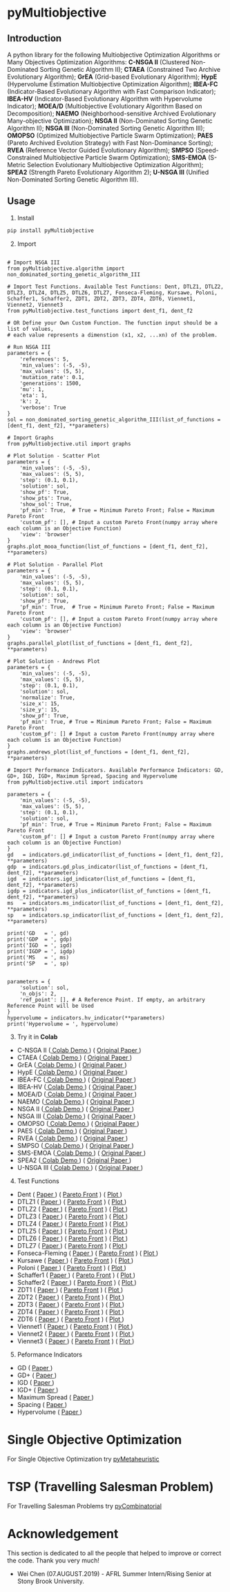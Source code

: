 # pyMultiobjective

## Introduction

A python library for the following Multiobjective Optimization Algorithms or Many Objectives Optimization Algorithms: **C-NSGA II** (Clustered Non-Dominated Sorting Genetic Algorithm II); **CTAEA** (Constrained Two Archive Evolutionary Algorithm); **GrEA** (Grid-based Evolutionary Algorithm); **HypE** (Hypervolume Estimation Multiobjective Optimization Algorithm); **IBEA-FC** (Indicator-Based Evolutionary Algorithm with Fast Comparison Indicator); **IBEA-HV** (Indicator-Based Evolutionary Algorithm with Hypervolume Indicator); **MOEA/D** (Multiobjective Evolutionary Algorithm Based on Decomposition); **NAEMO** (Neighborhood-sensitive Archived Evolutionary Many-objective Optimization); **NSGA II** (Non-Dominated Sorting Genetic Algorithm II);  **NSGA III** (Non-Dominated Sorting Genetic Algorithm III); **OMOPSO** (Optimized Multiobjective Particle Swarm Optimization); **PAES** (Pareto Archived Evolution Strategy) with Fast Non-Dominance Sorting); **RVEA** (Reference Vector Guided Evolutionary Algorithm); **SMPSO** (Speed-Constrained Multiobjective Particle Swarm Optimization); **SMS-EMOA** (S-Metric Selection Evolutionary Multiobjective Optimization Algorithm); **SPEA2** (Strength Pareto Evolutionary Algorithm 2);  **U-NSGA III** (Unified Non-Dominated Sorting Genetic Algorithm III).

## Usage

1. Install
```bash
pip install pyMultiobjective
```

2. Import
```py3

# Import NSGA III
from pyMultiobjective.algorithm import non_dominated_sorting_genetic_algorithm_III

# Import Test Functions. Available Test Functions: Dent, DTLZ1, DTLZ2, DTLZ3, DTLZ4, DTLZ5, DTLZ6, DTLZ7, Fonseca-Fleming, Kursawe, Poloni, Schaffer1, Schaffer2, ZDT1, ZDT2, ZDT3, ZDT4, ZDT6, Viennet1, Viennet2, Viennet3 
from pyMultiobjective.test_functions import dent_f1, dent_f2

# OR Define your Own Custom Function. The function input should be a list of values, 
# each value represents a dimenstion (x1, x2, ...xn) of the problem.

# Run NSGA III
parameters = {
	'references': 5,
	'min_values': (-5, -5),
	'max_values': (5, 5),
	'mutation_rate': 0.1,
	'generations': 1500,
	'mu': 1,
	'eta': 1,
	'k': 2, 
	'verbose': True
}
sol = non_dominated_sorting_genetic_algorithm_III(list_of_functions = [dent_f1, dent_f2], **parameters)

# Import Graphs
from pyMultiobjective.util import graphs

# Plot Solution - Scatter Plot
parameters = {
	'min_values': (-5, -5),
	'max_values': (5, 5),
	'step': (0.1, 0.1),
	'solution': sol, 
	'show_pf': True,
	'show_pts': True,
	'show_sol': True,
	'pf_min': True,  # True = Minimum Pareto Front; False = Maximum Pareto Front
	'custom_pf': [], # Input a custom Pareto Front(numpy array where each column is an Objective Function)
	'view': 'browser'
}
graphs.plot_mooa_function(list_of_functions = [dent_f1, dent_f2], **parameters)

# Plot Solution - Parallel Plot
parameters = {
	'min_values': (-5, -5), 
	'max_values': (5, 5), 
	'step': (0.1, 0.1), 
	'solution': sol, 
	'show_pf': True,
	'pf_min': True,  # True = Minimum Pareto Front; False = Maximum Pareto Front
	'custom_pf': [], # Input a custom Pareto Front(numpy array where each column is an Objective Function)
	'view': 'browser'
}
graphs.parallel_plot(list_of_functions = [dent_f1, dent_f2], **parameters)

# Plot Solution - Andrews Plot
parameters = {
	'min_values': (-5, -5), 
	'max_values': (5, 5), 
	'step': (0.1, 0.1), 
	'solution': sol, 
	'normalize': True,
	'size_x': 15,
	'size_y': 15,
	'show_pf': True, 
	'pf_min': True, # True = Minimum Pareto Front; False = Maximum Pareto Front
	'custom_pf': [] # Input a custom Pareto Front(numpy array where each column is an Objective Function)
}
graphs.andrews_plot(list_of_functions = [dent_f1, dent_f2], **parameters)

# Import Performance Indicators. Available Performance Indicators: GD, GD+, IGD, IGD+, Maximum Spread, Spacing and Hypervolume
from pyMultiobjective.util import indicators

parameters = {
	'min_values': (-5, -5), 
	'max_values': (5, 5), 
	'step': (0.1, 0.1), 
	'solution': sol, 
	'pf_min': True, # True = Minimum Pareto Front; False = Maximum Pareto Front
	'custom_pf': [] # Input a custom Pareto Front(numpy array where each column is an Objective Function)
}
gd   = indicators.gd_indicator(list_of_functions = [dent_f1, dent_f2], **parameters)
gdp  = indicators.gd_plus_indicator(list_of_functions = [dent_f1, dent_f2], **parameters)
igd  = indicators.igd_indicator(list_of_functions = [dent_f1, dent_f2], **parameters)
igdp = indicators.igd_plus_indicator(list_of_functions = [dent_f1, dent_f2], **parameters)
ms   = indicators.ms_indicator(list_of_functions = [dent_f1, dent_f2], **parameters)
sp   = indicators.sp_indicator(list_of_functions = [dent_f1, dent_f2], **parameters)

print('GD   = ', gd)
print('GDP  = ', gdp)
print('IGD  = ', igd)
print('IGDP = ', igdp)
print('MS   = ', ms)
print('SP   = ', sp)


parameters = {
	'solution': sol, 
	'n_objs': 2,
	'ref_point': [], # A Reference Point. If empty, an arbitrary Reference Point will be Used
}
hypervolume = indicators.hv_indicator(**parameters)
print('Hypervolume = ', hypervolume)

```

3. Try it in **Colab**
- C-NSGA II ([ Colab Demo ](https://colab.research.google.com/drive/1sXxCWV6dDmNXmes7RDka4OqKOtM0t9YX?usp=sharing)) ( [ Original Paper ](https://open.metu.edu.tr/bitstream/handle/11511/69040/12625931.pdf))
- CTAEA ([ Colab Demo ](https://colab.research.google.com/drive/1IC5m7JfmhT0ihWBhziQdfyq1PAHrmW1p?usp=sharing)) ( [ Original Paper ](https://doi.org/10.48550/arXiv.2103.06382))
- GrEA ([ Colab Demo ](https://colab.research.google.com/drive/1H2w77kCGUj33qI7uIE-e68999zy1L8tf?usp=sharing)) ( [ Original Paper ](https://doi.org/10.1109/TEVC.2012.2227145))
- HypE ([ Colab Demo ](https://colab.research.google.com/drive/1cpIWZTECKfyf9jp_iiSuOJaWcWjy_NCr?usp=sharing)) ( [ Original Paper ](https://doi.org/10.1162/EVCO_a_00009))
- IBEA-FC ([ Colab Demo ](https://colab.research.google.com/drive/1BBD0nWaE5SqL5n2Jpa_fDYgkWGSpy8xu?usp=sharing)) ( [ Original Paper ](https://www.simonkuenzli.ch/docs/ZK04.pdf))
- IBEA-HV ([ Colab Demo ](https://colab.research.google.com/drive/1XoiEAR3xpx0DbivrSp_QEFA32xm_R1lk?usp=sharing)) ( [ Original Paper ](https://www.simonkuenzli.ch/docs/ZK04.pdf))
- MOEA/D ([ Colab Demo ](https://colab.research.google.com/drive/1BP2qM9coiOTq28ZYeQEqxHSCHBeh3-Io?usp=sharing)) ( [ Original Paper ](https://doi.org/10.1109/TEVC.2007.892759))
- NAEMO ([ Colab Demo ](https://colab.research.google.com/drive/1ctVjjOKhLQ1DqQJ0ozcvp2pClmbwBg8O?usp=sharing)) ( [ Original Paper ](https://doi.org/10.1016/j.swevo.2018.12.002))
- NSGA II ([ Colab Demo ](https://colab.research.google.com/drive/1aD1uiJOCezCG6lotMAQENGas4abEO3_6?usp=sharing)) ( [ Original Paper ](http://dx.doi.org/10.1109/4235.996017))
- NSGA III ([ Colab Demo ](https://colab.research.google.com/drive/18zcEdU3NNplFiXAqH8g-oSrEhWB-uqQN?usp=sharing)) ( [ Original Paper ](http://dx.doi.org/10.1109/TEVC.2013.2281535))
- OMOPSO ([ Colab Demo ](https://colab.research.google.com/drive/1cvSZllLYhU6UvuFM7KgDvb1YaNLZVU32?usp=sharing)) ( [ Original Paper ](http://dx.doi.org/10.1007/978-3-540-31880-4_35))
- PAES ([ Colab Demo ](https://colab.research.google.com/drive/1iz5Q9CYiLpyYEKJzd0KwQrGrZykr49TX?usp=sharing))  ( [ Original Paper ](https://doi.org/10.1109/CEC.1999.781913))
- RVEA ([ Colab Demo ](https://colab.research.google.com/drive/1KYYAsMM52P6lxHRk5a9P8yrnRhwCgT5i?usp=sharing)) ( [ Original Paper ](https://doi.org/10.1109/TEVC.2016.2519378))
- SMPSO ([ Colab Demo ](https://colab.research.google.com/drive/17m9AT9ORHvVqeqaRjBga1XCEuyG1EPzz?usp=sharing)) ( [ Original Paper ](https://doi.org/10.1109/MCDM.2009.4938830))
- SMS-EMOA ([ Colab Demo ](https://colab.research.google.com/drive/1hCAW70vVRC-NXmkHPUdX_gK2aADyliQS?usp=sharing)) ( [ Original Paper ](https://doi.org/10.1016/j.ejor.2006.08.008))
- SPEA2 ([ Colab Demo ](https://colab.research.google.com/drive/1OrxJxxAMSpKu_xSWc9UQlPOeM_mmVHmW?usp=sharing)) ( [ Original Paper ](https://kdd.cs.ksu.edu/Courses/CIS830/Handouts/P8.pdf))
- U-NSGA III ([ Colab Demo ](https://colab.research.google.com/drive/1-AO_S6OlqzbA54DlMFBDGEL-wHh9hayH?usp=sharing)) ( [ Original Paper ](https://www.egr.msu.edu/~kdeb/papers/c2014022.pdf))

4. Test Functions
- Dent ( [ Paper ](https://doi.org/10.1007/978-3-319-44003-3_12)) ( [Pareto Front](https://github.com/Valdecy/Datasets/raw/master/Pareto%20Front/Dent.txt) ) ( [ Plot ](https://colab.research.google.com/drive/1VTHJMmFUHw97tLu5jkTQCkupzj7VA2yp?usp=sharing)) 
- DTLZ1 ( [ Paper ](https://doi.org/10.1109/CEC.2002.1007032)) ( [Pareto Front](https://github.com/Valdecy/Datasets/raw/master/Pareto%20Front/DTLZ1.txt) ) ( [ Plot ](https://colab.research.google.com/drive/1ENkr2yDACfRwX1ZIidwC15T_YWJrDMtk?usp=sharing)) 
- DTLZ2 ( [ Paper ](https://doi.org/10.1109/CEC.2002.1007032)) ( [Pareto Front](https://github.com/Valdecy/Datasets/raw/master/Pareto%20Front/DTLZ2.txt) ) ( [ Plot ](https://colab.research.google.com/drive/1pmh6-4jWfQ2eXOzkUm2oydvKc5c0NALz?usp=sharing)) 
- DTLZ3 ( [ Paper ](https://doi.org/10.1109/CEC.2002.1007032)) ( [Pareto Front](https://github.com/Valdecy/Datasets/raw/master/Pareto%20Front/DTLZ3.txt) ) ( [ Plot ](https://colab.research.google.com/drive/10pmPlqgrkwAcjA15jWSimgIH5rTWraZN?usp=sharing)) 
- DTLZ4 ( [ Paper ](https://doi.org/10.1109/CEC.2002.1007032)) ( [Pareto Front](https://github.com/Valdecy/Datasets/raw/master/Pareto%20Front/DTLZ4.txt) ) ( [ Plot ](https://colab.research.google.com/drive/1PbGRqbLI-wFWg1Orvr0X7Reh5er0vNdW?usp=sharing)) 
- DTLZ5 ( [ Paper ](https://doi.org/10.1109/CEC.2002.1007032)) ( [Pareto Front](https://github.com/Valdecy/Datasets/raw/master/Pareto%20Front/DTLZ5.txt) ) ( [ Plot ](https://colab.research.google.com/drive/1mF6UR_yXBSC3E4vHbgfAHFxA5z3rVCWx?usp=sharing)) 
- DTLZ6 ( [ Paper ](https://doi.org/10.1109/CEC.2002.1007032)) ( [Pareto Front](https://github.com/Valdecy/Datasets/raw/master/Pareto%20Front/DTLZ6.txt) ) ( [ Plot ](https://colab.research.google.com/drive/1U4E__uPcb5zdztFr8EiQqdegn53Xq7oX?usp=sharing)) 
- DTLZ7 ( [ Paper ](https://doi.org/10.1109/CEC.2002.1007032)) ( [Pareto Front](https://github.com/Valdecy/Datasets/raw/master/Pareto%20Front/DTLZ7.txt) ) ( [ Plot ](https://colab.research.google.com/drive/1mNK9WXdYTKP8NWYACXBeTZwWml1M4woZ?usp=sharing)) 
- Fonseca-Fleming ( [ Paper ](https://doi.org/10.1162/evco.1995.3.1.1)) ( [Pareto Front](https://github.com/Valdecy/Datasets/raw/master/Pareto%20Front/Fonseca_Fleming.txt) ) ( [ Plot ](https://colab.research.google.com/drive/14LS3MNRwmgbq9ZqA6K7vfbBqMJE4hH4v?usp=sharing)) 
- Kursawe ( [ Paper ](https://doi.org/10.1007/BFb0029752)) ( [Pareto Front](https://github.com/Valdecy/Datasets/raw/master/Pareto%20Front/Kursawe.txt) ) ( [ Plot ](https://colab.research.google.com/drive/1bG15YQiRjVX9r4mtEpnt9D-IA2Cjx7Q_?usp=sharing)) 
- Poloni ( [ Paper ](https://www.researchgate.net/publication/243686783_Hybrid_GA_for_multi_objective_aerodynamic_shape_optimization)) ( [Pareto Front](https://github.com/Valdecy/Datasets/raw/master/Pareto%20Front/Poloni.txt) ) ( [ Plot ](https://colab.research.google.com/drive/1USBnNWf-UayqZERHq5PM6WWExcwOrOin?usp=sharing)) 
- Schaffer1 ( [ Paper ](https://www.researchgate.net/publication/236443691_Some_Experiments_in_Machine_Learning_Using_Vector_Evaluated_Genetic_Algorithms)) ( [Pareto Front](https://github.com/Valdecy/Datasets/raw/master/Pareto%20Front/Schaffer1.txt) ) ( [ Plot ](https://colab.research.google.com/drive/1XIpcbZOHJq1xneYiyxCeb-ZhK9QZ3-81?usp=sharing)) 
- Schaffer2 ( [ Paper ](https://www.researchgate.net/publication/236443691_Some_Experiments_in_Machine_Learning_Using_Vector_Evaluated_Genetic_Algorithms)) ( [Pareto Front](https://github.com/Valdecy/Datasets/raw/master/Pareto%20Front/Schaffer2.txt) ) ( [ Plot ](https://colab.research.google.com/drive/1X5-c9e5wAss9pZE6xOUGt-cVhZTeQ50K?usp=sharing)) 
- ZDT1 ( [ Paper ](https://doi.org/10.1162/106365600568202)) ( [Pareto Front](https://github.com/Valdecy/Datasets/raw/master/Pareto%20Front/ZDT1.txt) ) ( [ Plot ](https://colab.research.google.com/drive/1Cvzz5o1KWT9vNEyeirUa_pH8jsyOTp8d?usp=sharing)) 
- ZDT2 ( [ Paper ](https://doi.org/10.1162/106365600568202)) ( [Pareto Front](https://github.com/Valdecy/Datasets/raw/master/Pareto%20Front/ZDT2.txt) ) ( [ Plot ](https://colab.research.google.com/drive/1AvXi0fV7PEdcByDDaPCyHP1CyARf3hQV?usp=sharing)) 
- ZDT3 ( [ Paper ](https://doi.org/10.1162/106365600568202)) ( [Pareto Front](https://github.com/Valdecy/Datasets/raw/master/Pareto%20Front/ZDT3.txt) ) ( [ Plot ](https://colab.research.google.com/drive/1XTq9CRYKDu5KPKMAY7w9edF05wJHXhFB?usp=sharing)) 
- ZDT4 ( [ Paper ](https://doi.org/10.1162/106365600568202)) ( [Pareto Front](https://github.com/Valdecy/Datasets/raw/master/Pareto%20Front/ZDT4.txt) ) ( [ Plot ](https://colab.research.google.com/drive/1pEQxM18HD2ZnwU4E7hXY3IYIvq7QrJ0U?usp=sharing)) 
- ZDT6 ( [ Paper ](https://doi.org/10.1162/106365600568202)) ( [Pareto Front](https://github.com/Valdecy/Datasets/raw/master/Pareto%20Front/ZDT6.txt) ) ( [ Plot ](https://colab.research.google.com/drive/1xAG_8N-K-X83DNj24tWDNbb15q_KDi7V?usp=sharing))
- Viennet1 ( [ Paper ](https://doi.org/10.1080/00207729608929211)) ( [Pareto Front](https://github.com/Valdecy/Datasets/raw/master/Pareto%20Front/Viennet1.txt) ) ( [ Plot ](https://colab.research.google.com/drive/1JqtvAZw1Mh3VmEURZANtZBgYmd07j9vN?usp=sharing)) 
- Viennet2 ( [ Paper ](https://doi.org/10.1080/00207729608929211)) ( [Pareto Front](https://github.com/Valdecy/Datasets/raw/master/Pareto%20Front/Viennet2.txt) ) ( [ Plot ](https://colab.research.google.com/drive/1tUFYPj9A3herBXg4rSylfBCP2jpDXIm8?usp=sharing)) 
- Viennet3 ( [ Paper ](https://doi.org/10.1080/00207729608929211)) ( [Pareto Front](https://github.com/Valdecy/Datasets/raw/master/Pareto%20Front/Viennet3.txt) ) ( [ Plot ](https://colab.research.google.com/drive/1okdsDM01DTuvg6VG_hozU42_KqScBcz7?usp=sharing)) 

5. Peformance Indicators
- GD ( [ Paper ](https://apps.dtic.mil/sti/pdfs/ADA364478.pdf))
- GD+ ( [ Paper ](https://doi.org/10.1007/978-3-319-15892-1_8))
- IGD ( [ Paper ](https://doi.org/10.1007/978-3-540-24694-7_71))
- IGD+ ( [ Paper ](https://doi.org/10.1007/978-3-319-15892-1_8))
- Maximum Spread ( [ Paper ](https://doi.org/10.1162/106365600568202))
- Spacing ( [ Paper ](https://doi.org/10.1109/TEVC.2006.882428))
- Hypervolume ( [ Paper ](https://scholar.afit.edu/cgi/viewcontent.cgi?article=6130&context=etd))

# Single Objective Optimization
For Single Objective Optimization try [pyMetaheuristic](https://github.com/Valdecy/pyMetaheuristic)

# TSP (Travelling Salesman Problem)
For Travelling Salesman Problems try [pyCombinatorial](https://github.com/Valdecy/pyCombinatorial)

# Acknowledgement 
This section is dedicated to all the people that helped to improve or correct the code. Thank you very much!

* Wei Chen (07.AUGUST.2019) - AFRL Summer Intern/Rising Senior at Stony Brook University.
